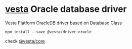 # [vesta](https://vestarayanafzar.com) Oracle database driver
Vesta Platform OracleDB driver based on Database Class

`npm install --save @vesta/driver-oracle`

check [@vesta/core](https://github.com/VestaRayanAfzar/vesta-core)